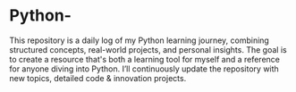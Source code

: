 # Python-
This repository is a daily log of my Python learning journey, combining structured concepts, real-world projects, and personal insights. The goal is to create a resource that's both a learning tool for myself and a reference for anyone diving into Python. I’ll continuously update the repository with new topics, detailed code &amp;  innovation projects.
